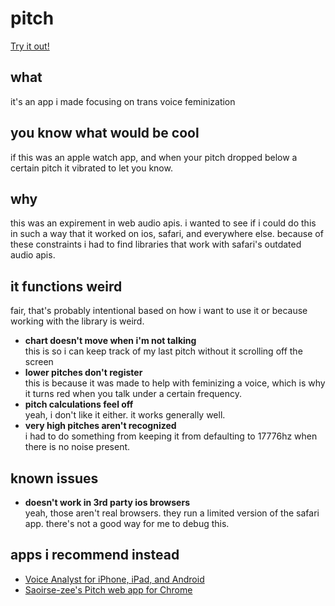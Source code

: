 # pitch

[Try it out!](https://pitch.melkat.dev)


## what

it's an app i made focusing on trans voice feminization


## you know what would be cool

if this was an apple watch app, and when your pitch dropped below a certain pitch it vibrated to let you know.


## why

this was an expirement in web audio apis. i wanted to see if i could do this in such a way that it worked on ios, safari, and everywhere else. because of these constraints i had to find libraries that work with safari's outdated audio apis.


## it functions weird

fair, that's probably intentional based on how i want to use it or because working with the library is weird.

* **chart doesn't move when i'm not talking**   
  this is so i can keep track of my last pitch without it scrolling off the screen
* **lower pitches don't register**   
  this is because it was made to help with feminizing a voice, which is why it turns red when you talk under a certain frequency.
* **pitch calculations feel off**   
  yeah, i don't like it either. it works generally well.
* **very high pitches aren't recognized**   
  i had to do something from keeping it from defaulting to 17776hz when there is no noise present.


## known issues

* **doesn't work in 3rd party ios browsers**   
  yeah, those aren't real browsers. they run a limited version of the safari app. there's not a good way for me to debug this.


## apps i recommend instead

* [Voice Analyst for iPhone, iPad, and Android](https://speechtools.co/voice-analyst)
* [Saoirse-zee's Pitch web app for Chrome](https://saoirse-zee.github.io/pitch/)

